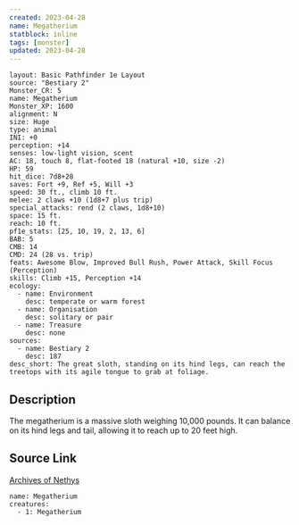 ```yaml
---
created: 2023-04-28
name: Megatherium
statblock: inline
tags: [monster]
updated: 2023-04-28
---
```

```statblock
layout: Basic Pathfinder 1e Layout
source: "Bestiary 2"
Monster_CR: 5
name: Megatherium
Monster_XP: 1600
alignment: N
size: Huge
type: animal
INI: +0
perception: +14
senses: low-light vision, scent
AC: 18, touch 8, flat-footed 18 (natural +10, size -2)
HP: 59
hit_dice: 7d8+28
saves: Fort +9, Ref +5, Will +3
speed: 30 ft., climb 10 ft.
melee: 2 claws +10 (1d8+7 plus trip)
special_attacks: rend (2 claws, 1d8+10)
space: 15 ft.
reach: 10 ft.
pf1e_stats: [25, 10, 19, 2, 13, 6]
BAB: 5
CMB: 14
CMD: 24 (28 vs. trip)
feats: Awesome Blow, Improved Bull Rush, Power Attack, Skill Focus (Perception)
skills: Climb +15, Perception +14
ecology:
  - name: Environment
    desc: temperate or warm forest
  - name: Organisation
    desc: solitary or pair
  - name: Treasure
    desc: none
sources:
  - name: Bestiary 2
    desc: 187
desc_short: The great sloth, standing on its hind legs, can reach the treetops with its agile tongue to grab at foliage.
```
## Description
The megatherium is a massive sloth weighing 10,000 pounds. It can balance on its hind legs and tail, allowing it to reach up to 20 feet high.
## Source Link
[Archives of Nethys](https://aonprd.com/MonsterDisplay.aspx?ItemName=Megatherium)
```encounter-table
name: Megatherium
creatures:
  - 1: Megatherium
```
